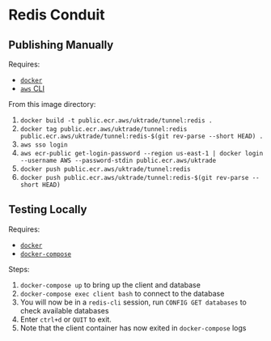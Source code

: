 # Redis Conduit

## Publishing Manually

Requires:

- [`docker`](https://www.docker.com)
- [`aws` CLI](https://aws.amazon.com/cli/)

From this image directory:

1. `docker build -t public.ecr.aws/uktrade/tunnel:redis .`
2. `docker tag public.ecr.aws/uktrade/tunnel:redis public.ecr.aws/uktrade/tunnel:redis-$(git rev-parse --short HEAD) .`
3. `aws sso login`
4. `aws ecr-public get-login-password --region us-east-1 | docker login --username AWS --password-stdin public.ecr.aws/uktrade`
5. `docker push public.ecr.aws/uktrade/tunnel:redis`
6. `docker push public.ecr.aws/uktrade/tunnel:redis-$(git rev-parse --short HEAD)`

## Testing Locally

Requires:

- [`docker`](https://www.docker.com)
- [`docker-compose`](https://docs.docker.com/compose/)

Steps:

1. `docker-compose up` to bring up the client and database
2. `docker-compose exec client bash` to connect to the database
3. You will now be in a `redis-cli` session, run `CONFIG GET databases` to check available databases
4. Enter `ctrl+d` or `QUIT` to exit.
5. Note that the client container has now exited in `docker-compose` logs
